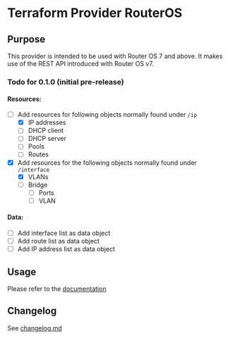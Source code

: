 # Terraform Provider RouterOS

## Purpose

This provider is intended to be used with Router OS 7 and above. It makes use of the REST API introduced with Router OS v7.

### Todo for 0.1.0 (initial pre-release)

#### Resources:
- [ ] Add resources for following objects normally found under `/ip`
    - [x] IP addresses
    - [ ] DHCP client
    - [ ] DHCP server
    - [ ] Pools
    - [ ] Routes
- [x] Add resources for the following objects normally found under `/interface`
    - [x] VLANs
    - [ ] Bridge
        - [ ] Ports
        - [ ] VLAN

#### Data:
- [ ] Add interface list as data object
- [ ] Add route list as data object
- [ ] Add IP address list as data object

## Usage

Please refer to the [documentation](docs/)

## Changelog

See [changelog.md](changelog.md)